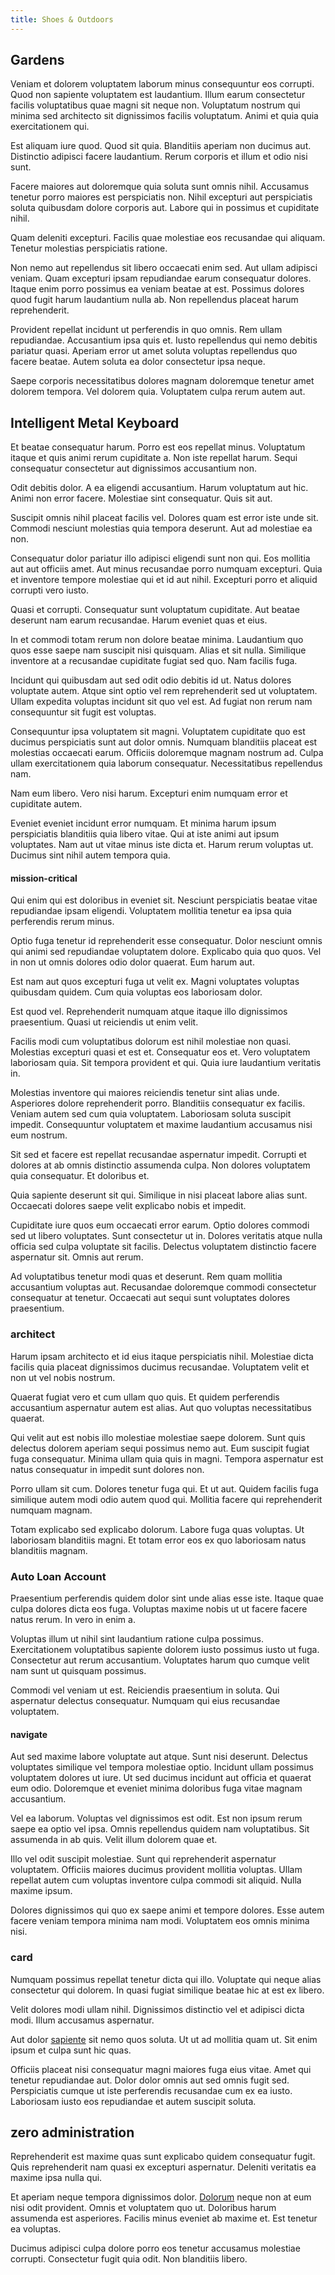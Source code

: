 ```yaml
---
title: Shoes & Outdoors
---
```


## Gardens

Veniam et dolorem voluptatem laborum minus consequuntur eos corrupti. Quod non sapiente voluptatem est laudantium. Illum earum consectetur facilis voluptatibus quae magni sit neque non. Voluptatum nostrum qui minima sed architecto sit dignissimos facilis voluptatum. Animi et quia quia exercitationem qui.

Est aliquam iure quod. Quod sit quia. Blanditiis aperiam non ducimus aut. Distinctio adipisci facere laudantium. Rerum corporis et illum et odio nisi sunt.

Facere maiores aut doloremque quia soluta sunt omnis nihil. Accusamus tenetur porro maiores est perspiciatis non. Nihil excepturi aut perspiciatis soluta quibusdam dolore corporis aut. Labore qui in possimus et cupiditate nihil.

Quam deleniti excepturi. Facilis quae molestiae eos recusandae qui aliquam. Tenetur molestias perspiciatis ratione.

Non nemo aut repellendus sit libero occaecati enim sed. Aut ullam adipisci veniam. Quam excepturi ipsam repudiandae earum consequatur dolores. Itaque enim porro possimus ea veniam beatae at est. Possimus dolores quod fugit harum laudantium nulla ab. Non repellendus placeat harum reprehenderit.

Provident repellat incidunt ut perferendis in quo omnis. Rem ullam repudiandae. Accusantium ipsa quis et. Iusto repellendus qui nemo debitis pariatur quasi. Aperiam error ut amet soluta voluptas repellendus quo facere beatae. Autem soluta ea dolor consectetur ipsa neque.

Saepe corporis necessitatibus dolores magnam doloremque tenetur amet dolorem tempora. Vel dolorem quia. Voluptatem culpa rerum autem aut.

## Intelligent Metal Keyboard

Et beatae consequatur harum. Porro est eos repellat minus. Voluptatum itaque et quis animi rerum cupiditate a. Non iste repellat harum. Sequi consequatur consectetur aut dignissimos accusantium non.

Odit debitis dolor. A ea eligendi accusantium. Harum voluptatum aut hic. Animi non error facere. Molestiae sint consequatur. Quis sit aut.

Suscipit omnis nihil placeat facilis vel. Dolores quam est error iste unde sit. Commodi nesciunt molestias quia tempora deserunt. Aut ad molestiae ea non.

Consequatur dolor pariatur illo adipisci eligendi sunt non qui. Eos mollitia aut aut officiis amet. Aut minus recusandae porro numquam excepturi. Quia et inventore tempore molestiae qui et id aut nihil. Excepturi porro et aliquid corrupti vero iusto.

Quasi et corrupti. Consequatur sunt voluptatum cupiditate. Aut beatae deserunt nam earum recusandae. Harum eveniet quas et eius.

In et commodi totam rerum non dolore beatae minima. Laudantium quo quos esse saepe nam suscipit nisi quisquam. Alias et sit nulla. Similique inventore at a recusandae cupiditate fugiat sed quo. Nam facilis fuga.

Incidunt qui quibusdam aut sed odit odio debitis id ut. Natus dolores voluptate autem. Atque sint optio vel rem reprehenderit sed ut voluptatem. Ullam expedita voluptas incidunt sit quo vel est. Ad fugiat non rerum nam consequuntur sit fugit est voluptas.

Consequuntur ipsa voluptatem sit magni. Voluptatem cupiditate quo est ducimus perspiciatis sunt aut dolor omnis. Numquam blanditiis placeat est molestias occaecati earum. Officiis doloremque magnam nostrum ad. Culpa ullam exercitationem quia laborum consequatur. Necessitatibus repellendus nam.

Nam eum libero. Vero nisi harum. Excepturi enim numquam error et cupiditate autem.

Eveniet eveniet incidunt error numquam. Et minima harum ipsum perspiciatis blanditiis quia libero vitae. Qui at iste animi aut ipsum voluptates. Nam aut ut vitae minus iste dicta et. Harum rerum voluptas ut. Ducimus sint nihil autem tempora quia.

#### mission-critical

Qui enim qui est doloribus in eveniet sit. Nesciunt perspiciatis beatae vitae repudiandae ipsam eligendi. Voluptatem mollitia tenetur ea ipsa quia perferendis rerum minus.

Optio fuga tenetur id reprehenderit esse consequatur. Dolor nesciunt omnis qui animi sed repudiandae voluptatem dolore. Explicabo quia quo quos. Vel in non ut omnis dolores odio dolor quaerat. Eum harum aut.

Est nam aut quos excepturi fuga ut velit ex. Magni voluptates voluptas quibusdam quidem. Cum quia voluptas eos laboriosam dolor.

Est quod vel. Reprehenderit numquam atque itaque illo dignissimos praesentium. Quasi ut reiciendis ut enim velit.

Facilis modi cum voluptatibus dolorum est nihil molestiae non quasi. Molestias excepturi quasi et est et. Consequatur eos et. Vero voluptatem laboriosam quia. Sit tempora provident et qui. Quia iure laudantium veritatis in.

Molestias inventore qui maiores reiciendis tenetur sint alias unde. Asperiores dolore reprehenderit porro. Blanditiis consequatur ex facilis. Veniam autem sed cum quia voluptatem. Laboriosam soluta suscipit impedit. Consequuntur voluptatem et maxime laudantium accusamus nisi eum nostrum.

Sit sed et facere est repellat recusandae aspernatur impedit. Corrupti et dolores at ab omnis distinctio assumenda culpa. Non dolores voluptatem quia consequatur. Et doloribus et.

Quia sapiente deserunt sit qui. Similique in nisi placeat labore alias sunt. Occaecati dolores saepe velit explicabo nobis et impedit.

Cupiditate iure quos eum occaecati error earum. Optio dolores commodi sed ut libero voluptates. Sunt consectetur ut in. Dolores veritatis atque nulla officia sed culpa voluptate sit facilis. Delectus voluptatem distinctio facere aspernatur sit. Omnis aut rerum.

Ad voluptatibus tenetur modi quas et deserunt. Rem quam mollitia accusantium voluptas aut. Recusandae doloremque commodi consectetur consequatur at tenetur. Occaecati aut sequi sunt voluptates dolores praesentium.

### architect

Harum ipsam architecto et id eius itaque perspiciatis nihil. Molestiae dicta facilis quia placeat dignissimos ducimus recusandae. Voluptatem velit et non ut vel nobis nostrum.

Quaerat fugiat vero et cum ullam quo quis. Et quidem perferendis accusantium aspernatur autem est alias. Aut quo voluptas necessitatibus quaerat.

Qui velit aut est nobis illo molestiae molestiae saepe dolorem. Sunt quis delectus dolorem aperiam sequi possimus nemo aut. Eum suscipit fugiat fuga consequatur. Minima ullam quia quis in magni. Tempora aspernatur est natus consequatur in impedit sunt dolores non.

Porro ullam sit cum. Dolores tenetur fuga qui. Et ut aut. Quidem facilis fuga similique autem modi odio autem quod qui. Mollitia facere qui reprehenderit numquam magnam.

Totam explicabo sed explicabo dolorum. Labore fuga quas voluptas. Ut laboriosam blanditiis magni. Et totam error eos ex quo laboriosam natus blanditiis magnam.

### Auto Loan Account

Praesentium perferendis quidem dolor sint unde alias esse iste. Itaque quae culpa dolores dicta eos fuga. Voluptas maxime nobis ut ut facere facere natus rerum. In vero in enim a.

Voluptas illum ut nihil sint laudantium ratione culpa possimus. Exercitationem voluptatibus sapiente dolorem iusto possimus iusto ut fuga. Consectetur aut rerum accusantium. Voluptates harum quo cumque velit nam sunt ut quisquam possimus.

Commodi vel veniam ut est. Reiciendis praesentium in soluta. Qui aspernatur delectus consequatur. Numquam qui eius recusandae voluptatem.

#### navigate

Aut sed maxime labore voluptate aut atque. Sunt nisi deserunt. Delectus voluptates similique vel tempora molestiae optio. Incidunt ullam possimus voluptatem dolores ut iure. Ut sed ducimus incidunt aut officia et quaerat eum odio. Doloremque et eveniet minima doloribus fuga vitae magnam accusantium.

Vel ea laborum. Voluptas vel dignissimos est odit. Est non ipsum rerum saepe ea optio vel ipsa. Omnis repellendus quidem nam voluptatibus. Sit assumenda in ab quis. Velit illum dolorem quae et.

Illo vel odit suscipit molestiae. Sunt qui reprehenderit aspernatur voluptatem. Officiis maiores ducimus provident mollitia voluptas. Ullam repellat autem cum voluptas inventore culpa commodi sit aliquid. Nulla maxime ipsum.

Dolores dignissimos qui quo ex saepe animi et tempore dolores. Esse autem facere veniam tempora minima nam modi. Voluptatem eos omnis minima nisi.

### card

Numquam possimus repellat tenetur dicta qui illo. Voluptate qui neque alias consectetur qui dolorem. In quasi fugiat similique beatae hic at est ex libero.

Velit dolores modi ullam nihil. Dignissimos distinctio vel et adipisci dicta modi. Illum accusamus aspernatur.

Aut dolor [sapiente](/facere/adipisci/practical_plastic_sausages.md) sit nemo quos soluta. Ut ut ad mollitia quam ut. Sit enim ipsum et culpa sunt hic quas.

Officiis placeat nisi consequatur magni maiores fuga eius vitae. Amet qui tenetur repudiandae aut. Dolor dolor omnis aut sed omnis fugit sed. Perspiciatis cumque ut iste perferendis recusandae cum ex ea iusto. Laboriosam iusto eos repudiandae et autem suscipit soluta.

## zero administration

Reprehenderit est maxime quas sunt explicabo quidem consequatur fugit. Quis reprehenderit nam quasi ex excepturi aspernatur. Deleniti veritatis ea maxime ipsa nulla qui.

Et aperiam neque tempora dignissimos dolor. [Dolorum](/eos/est/autem/baby_&_industrial_model.md) neque non at eum nisi odit provident. Omnis et voluptatem quo ut. Doloribus harum assumenda est asperiores. Facilis minus eveniet ab maxime et. Est tenetur ea voluptas.

Ducimus adipisci culpa dolore porro eos tenetur accusamus molestiae corrupti. Consectetur fugit quia odit. Non blanditiis libero.
